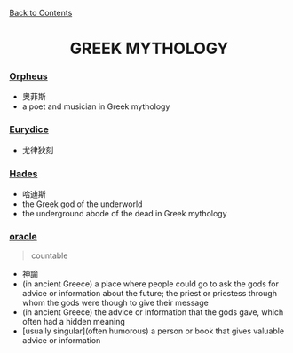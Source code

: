 ﻿[Back to Contents](../README.md)

<h1 style="text-align: center;">GREEK MYTHOLOGY</h1>

### [Orpheus](https://www.merriam-webster.com/dictionary/Orpheus)
- 奧菲斯
- a poet and musician in Greek mythology

### [Eurydice](https://www.merriam-webster.com/dictionary/Eurydice)
- 尤律狄刻

### [Hades](https://www.merriam-webster.com/dictionary/Hades)
- 哈迪斯
- the Greek god of the underworld
- the underground abode of the dead in Greek mythology

### [oracle](https://www.oxfordlearnersdictionaries.com/definition/english/oracle_1)
> countable
- 神諭
- (in ancient Greece) a place where people could go to ask the gods for advice or information about the future; the priest or priestess through whom the gods were though to give their message
- (in ancient Greece) the advice or information that the gods gave, which often had a hidden meaning
- [usually singular](often humorous) a person or book that gives valuable advice or information
